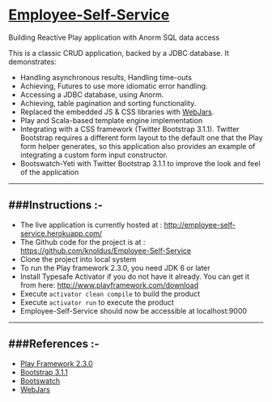 [Employee-Self-Service](http://employee-self-service.herokuapp.com/)
==================================================================
Building Reactive Play application with Anorm SQL data access

This is a classic CRUD application, backed by a JDBC database. It demonstrates:
- Handling asynchronous results, Handling time-outs
- Achieving, Futures to use more idiomatic error handling.
- Accessing a JDBC database, using Anorm.
- Achieving, table pagination and sorting functionality.
- Replaced the embedded JS & CSS libraries with [WebJars](http://www.webjars.org/).
- Play and Scala-based template engine implementation
- Integrating with a CSS framework (Twitter Bootstrap 3.1.1).  Twitter Bootstrap requires a different form layout to the default one that the Play form helper generates, so this application also provides an example of integrating a custom form input constructor.
- Bootswatch-Yeti with Twitter Bootstrap 3.1.1 to improve the look and feel of the application

-----------------------------------------------------------------------
###Instructions :-
-----------------------------------------------------------------------
* The live application is currently hosted at : http://employee-self-service.herokuapp.com/
* The Github code for the project is at : https://github.com/knoldus/Employee-Self-Service
* Clone the project into local system
* To run the Play framework 2.3.0, you need JDK 6 or later
* Install Typesafe Activator if you do not have it already. You can get it from here: http://www.playframework.com/download
* Execute `activator clean compile` to build the product
* Execute `activator run` to execute the product
* Employee-Self-Service should now be accessible at localhost:9000

-----------------------------------------------------------------------
###References :-
-----------------------------------------------------------------------
* [Play Framework 2.3.0](http://www.playframework.com/documentation/2.3.0/ScalaAnorm)
* [Bootstrap 3.1.1](http://getbootstrap.com/css/)
* [Bootswatch](http://bootswatch.com/yeti/)
* [WebJars](http://www.webjars.org/)
